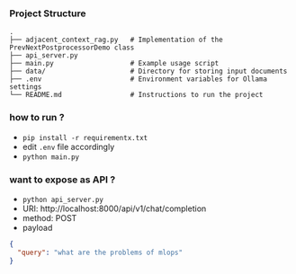 
### Project Structure

```
.
├── adjacent_context_rag.py   # Implementation of the PrevNextPostprocessorDemo class
├── api_server.py
├── main.py                   # Example usage script
├── data/                     # Directory for storing input documents
├── .env                      # Environment variables for Ollama settings
└── README.md                 # Instructions to run the project
```
### how to run ?

- `pip install -r requirementx.txt`
- edit `.env` file accordingly
- `python main.py`
### want to expose as API ?
- `python api_server.py`
- URI: http://localhost:8000/api/v1/chat/completion
- method: POST
- payload
```json
{
  "query": "what are the problems of mlops"
}
```

